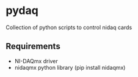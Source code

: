 # pydaq
Collection of python scripts to control nidaq cards

## Requirements
* NI-DAQmx driver
* nidaqmx python library (pip install nidaqmx)



